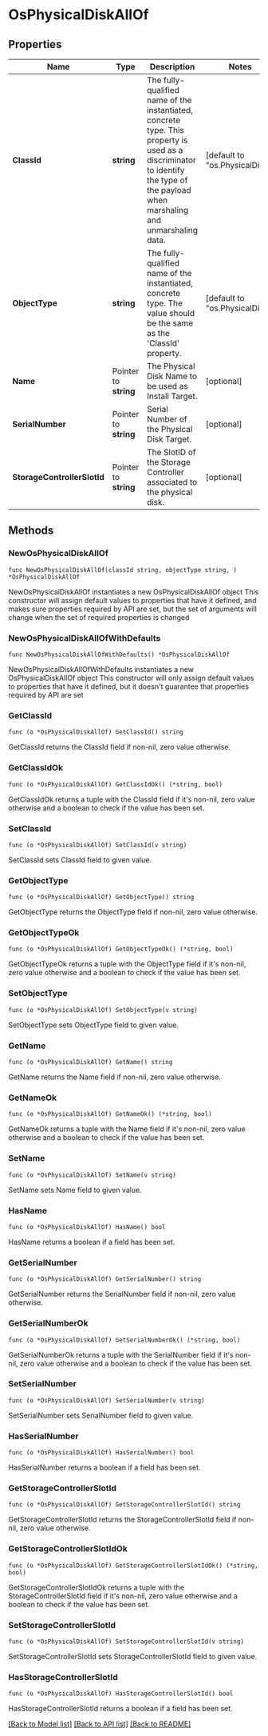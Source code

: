 # OsPhysicalDiskAllOf

## Properties

Name | Type | Description | Notes
------------ | ------------- | ------------- | -------------
**ClassId** | **string** | The fully-qualified name of the instantiated, concrete type. This property is used as a discriminator to identify the type of the payload when marshaling and unmarshaling data. | [default to "os.PhysicalDisk"]
**ObjectType** | **string** | The fully-qualified name of the instantiated, concrete type. The value should be the same as the &#39;ClassId&#39; property. | [default to "os.PhysicalDisk"]
**Name** | Pointer to **string** | The Physical Disk Name to be used as Install Target. | [optional] 
**SerialNumber** | Pointer to **string** | Serial Number of the Physical Disk Target. | [optional] 
**StorageControllerSlotId** | Pointer to **string** | The SlotID of the Storage Controller associated to the physical disk. | [optional] 

## Methods

### NewOsPhysicalDiskAllOf

`func NewOsPhysicalDiskAllOf(classId string, objectType string, ) *OsPhysicalDiskAllOf`

NewOsPhysicalDiskAllOf instantiates a new OsPhysicalDiskAllOf object
This constructor will assign default values to properties that have it defined,
and makes sure properties required by API are set, but the set of arguments
will change when the set of required properties is changed

### NewOsPhysicalDiskAllOfWithDefaults

`func NewOsPhysicalDiskAllOfWithDefaults() *OsPhysicalDiskAllOf`

NewOsPhysicalDiskAllOfWithDefaults instantiates a new OsPhysicalDiskAllOf object
This constructor will only assign default values to properties that have it defined,
but it doesn't guarantee that properties required by API are set

### GetClassId

`func (o *OsPhysicalDiskAllOf) GetClassId() string`

GetClassId returns the ClassId field if non-nil, zero value otherwise.

### GetClassIdOk

`func (o *OsPhysicalDiskAllOf) GetClassIdOk() (*string, bool)`

GetClassIdOk returns a tuple with the ClassId field if it's non-nil, zero value otherwise
and a boolean to check if the value has been set.

### SetClassId

`func (o *OsPhysicalDiskAllOf) SetClassId(v string)`

SetClassId sets ClassId field to given value.


### GetObjectType

`func (o *OsPhysicalDiskAllOf) GetObjectType() string`

GetObjectType returns the ObjectType field if non-nil, zero value otherwise.

### GetObjectTypeOk

`func (o *OsPhysicalDiskAllOf) GetObjectTypeOk() (*string, bool)`

GetObjectTypeOk returns a tuple with the ObjectType field if it's non-nil, zero value otherwise
and a boolean to check if the value has been set.

### SetObjectType

`func (o *OsPhysicalDiskAllOf) SetObjectType(v string)`

SetObjectType sets ObjectType field to given value.


### GetName

`func (o *OsPhysicalDiskAllOf) GetName() string`

GetName returns the Name field if non-nil, zero value otherwise.

### GetNameOk

`func (o *OsPhysicalDiskAllOf) GetNameOk() (*string, bool)`

GetNameOk returns a tuple with the Name field if it's non-nil, zero value otherwise
and a boolean to check if the value has been set.

### SetName

`func (o *OsPhysicalDiskAllOf) SetName(v string)`

SetName sets Name field to given value.

### HasName

`func (o *OsPhysicalDiskAllOf) HasName() bool`

HasName returns a boolean if a field has been set.

### GetSerialNumber

`func (o *OsPhysicalDiskAllOf) GetSerialNumber() string`

GetSerialNumber returns the SerialNumber field if non-nil, zero value otherwise.

### GetSerialNumberOk

`func (o *OsPhysicalDiskAllOf) GetSerialNumberOk() (*string, bool)`

GetSerialNumberOk returns a tuple with the SerialNumber field if it's non-nil, zero value otherwise
and a boolean to check if the value has been set.

### SetSerialNumber

`func (o *OsPhysicalDiskAllOf) SetSerialNumber(v string)`

SetSerialNumber sets SerialNumber field to given value.

### HasSerialNumber

`func (o *OsPhysicalDiskAllOf) HasSerialNumber() bool`

HasSerialNumber returns a boolean if a field has been set.

### GetStorageControllerSlotId

`func (o *OsPhysicalDiskAllOf) GetStorageControllerSlotId() string`

GetStorageControllerSlotId returns the StorageControllerSlotId field if non-nil, zero value otherwise.

### GetStorageControllerSlotIdOk

`func (o *OsPhysicalDiskAllOf) GetStorageControllerSlotIdOk() (*string, bool)`

GetStorageControllerSlotIdOk returns a tuple with the StorageControllerSlotId field if it's non-nil, zero value otherwise
and a boolean to check if the value has been set.

### SetStorageControllerSlotId

`func (o *OsPhysicalDiskAllOf) SetStorageControllerSlotId(v string)`

SetStorageControllerSlotId sets StorageControllerSlotId field to given value.

### HasStorageControllerSlotId

`func (o *OsPhysicalDiskAllOf) HasStorageControllerSlotId() bool`

HasStorageControllerSlotId returns a boolean if a field has been set.


[[Back to Model list]](../README.md#documentation-for-models) [[Back to API list]](../README.md#documentation-for-api-endpoints) [[Back to README]](../README.md)


